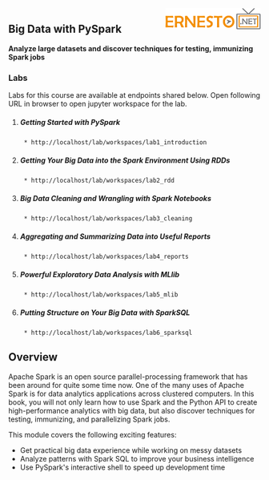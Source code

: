 <img align="right" src="./logo.png">

<h2><span style="color:red;"></span>Big Data with PySpark</h2>

**Analyze large datasets and discover techniques for testing, immunizing Spark jobs**

### Labs

Labs for this course are available at endpoints shared below. Open following URL in browser to open jupyter workspace for the lab.

1. ##### Getting Started with PySpark
		* http://localhost/lab/workspaces/lab1_introduction
2. ##### Getting Your Big Data into the Spark Environment Using RDDs
		* http://localhost/lab/workspaces/lab2_rdd
3. ##### Big Data Cleaning and Wrangling with Spark Notebooks
		* http://localhost/lab/workspaces/lab3_cleaning
4. ##### Aggregating and Summarizing Data into Useful Reports
		* http://localhost/lab/workspaces/lab4_reports
5. ##### Powerful Exploratory Data Analysis with MLlib
		* http://localhost/lab/workspaces/lab5_mlib
6. ##### Putting Structure on Your Big Data with SparkSQL
		* http://localhost/lab/workspaces/lab6_sparksql

## Overview
Apache Spark is an open source parallel-processing framework that has been around for quite some time now. One of the many uses of Apache Spark is for data analytics applications across clustered computers. In this book, you will not only learn how to use Spark and the Python API to create high-performance analytics with big data, but also discover techniques for testing, immunizing, and parallelizing Spark jobs.

This module covers the following exciting features:
* Get practical big data experience while working on messy datasets
* Analyze patterns with Spark SQL to improve your business intelligence
* Use PySpark's interactive shell to speed up development time
